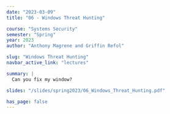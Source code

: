 ```yaml
---
date: "2023-03-09"
title: "06 - Windows Threat Hunting"

course: "Systems Security"
semester: "Spring"
year: 2023
author: "Anthony Magrene and Griffin Refol"

slug: "Windows Threat Hunting"
navbar_active_link: "lectures"

summary: |
  Can you fix my window?

slides: "/slides/spring2023/06_Windows_Threat_Hunting.pdf"

has_page: false
---
```



